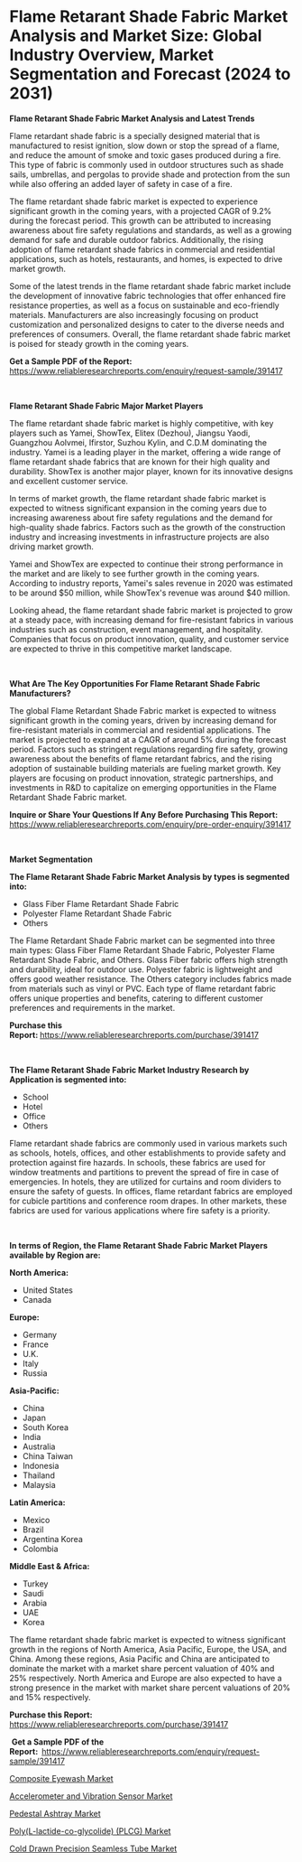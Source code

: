 <p><h1>Flame Retarant Shade Fabric Market Analysis and Market Size: Global Industry Overview, Market Segmentation and Forecast (2024 to 2031)</h1></p><p><strong>Flame Retarant Shade Fabric Market Analysis and Latest Trends</strong></p>
<p><p>Flame retardant shade fabric is a specially designed material that is manufactured to resist ignition, slow down or stop the spread of a flame, and reduce the amount of smoke and toxic gases produced during a fire. This type of fabric is commonly used in outdoor structures such as shade sails, umbrellas, and pergolas to provide shade and protection from the sun while also offering an added layer of safety in case of a fire.</p><p>The flame retardant shade fabric market is expected to experience significant growth in the coming years, with a projected CAGR of 9.2% during the forecast period. This growth can be attributed to increasing awareness about fire safety regulations and standards, as well as a growing demand for safe and durable outdoor fabrics. Additionally, the rising adoption of flame retardant shade fabrics in commercial and residential applications, such as hotels, restaurants, and homes, is expected to drive market growth.</p><p>Some of the latest trends in the flame retardant shade fabric market include the development of innovative fabric technologies that offer enhanced fire resistance properties, as well as a focus on sustainable and eco-friendly materials. Manufacturers are also increasingly focusing on product customization and personalized designs to cater to the diverse needs and preferences of consumers. Overall, the flame retardant shade fabric market is poised for steady growth in the coming years.</p></p>
<p><strong>Get a Sample PDF of the Report:&nbsp;</strong> <a href="https://www.reliableresearchreports.com/enquiry/request-sample/391417">https://www.reliableresearchreports.com/enquiry/request-sample/391417</a></p>
<p>&nbsp;</p>
<p><strong>Flame Retarant Shade Fabric Major Market Players</strong></p>
<p><p>The flame retardant shade fabric market is highly competitive, with key players such as Yamei, ShowTex, Elitex (Dezhou), Jiangsu Yaodi, Guangzhou Aolvmei, Ifirstor, Suzhou Kylin, and C.D.M dominating the industry. Yamei is a leading player in the market, offering a wide range of flame retardant shade fabrics that are known for their high quality and durability. ShowTex is another major player, known for its innovative designs and excellent customer service.</p><p>In terms of market growth, the flame retardant shade fabric market is expected to witness significant expansion in the coming years due to increasing awareness about fire safety regulations and the demand for high-quality shade fabrics. Factors such as the growth of the construction industry and increasing investments in infrastructure projects are also driving market growth.</p><p>Yamei and ShowTex are expected to continue their strong performance in the market and are likely to see further growth in the coming years. According to industry reports, Yamei's sales revenue in 2020 was estimated to be around $50 million, while ShowTex's revenue was around $40 million.</p><p>Looking ahead, the flame retardant shade fabric market is projected to grow at a steady pace, with increasing demand for fire-resistant fabrics in various industries such as construction, event management, and hospitality. Companies that focus on product innovation, quality, and customer service are expected to thrive in this competitive market landscape.</p></p>
<p>&nbsp;</p>
<p><strong>What Are The Key Opportunities For Flame Retarant Shade Fabric Manufacturers?</strong></p>
<p><p>The global Flame Retardant Shade Fabric market is expected to witness significant growth in the coming years, driven by increasing demand for fire-resistant materials in commercial and residential applications. The market is projected to expand at a CAGR of around 5% during the forecast period. Factors such as stringent regulations regarding fire safety, growing awareness about the benefits of flame retardant fabrics, and the rising adoption of sustainable building materials are fueling market growth. Key players are focusing on product innovation, strategic partnerships, and investments in R&D to capitalize on emerging opportunities in the Flame Retardant Shade Fabric market.</p></p>
<p><strong>Inquire or Share Your Questions If Any Before Purchasing This Report:</strong> <a href="https://www.reliableresearchreports.com/enquiry/pre-order-enquiry/391417">https://www.reliableresearchreports.com/enquiry/pre-order-enquiry/391417</a></p>
<p>&nbsp;</p>
<p><strong>Market Segmentation</strong></p>
<p><strong>The Flame Retarant Shade Fabric Market Analysis by types is segmented into:</strong></p>
<p><ul><li>Glass Fiber Flame Retardant Shade Fabric</li><li>Polyester Flame Retardant Shade Fabric</li><li>Others</li></ul></p>
<p><p>The Flame Retardant Shade Fabric market can be segmented into three main types: Glass Fiber Flame Retardant Shade Fabric, Polyester Flame Retardant Shade Fabric, and Others. Glass Fiber fabric offers high strength and durability, ideal for outdoor use. Polyester fabric is lightweight and offers good weather resistance. The Others category includes fabrics made from materials such as vinyl or PVC. Each type of flame retardant fabric offers unique properties and benefits, catering to different customer preferences and requirements in the market.</p></p>
<p><strong>Purchase this Report:&nbsp;</strong><a href="https://www.reliableresearchreports.com/purchase/391417">https://www.reliableresearchreports.com/purchase/391417</a></p>
<p>&nbsp;</p>
<p><strong>The Flame Retarant Shade Fabric Market Industry Research by Application is segmented into:</strong></p>
<p><ul><li>School</li><li>Hotel</li><li>Office</li><li>Others</li></ul></p>
<p><p>Flame retardant shade fabrics are commonly used in various markets such as schools, hotels, offices, and other establishments to provide safety and protection against fire hazards. In schools, these fabrics are used for window treatments and partitions to prevent the spread of fire in case of emergencies. In hotels, they are utilized for curtains and room dividers to ensure the safety of guests. In offices, flame retardant fabrics are employed for cubicle partitions and conference room drapes. In other markets, these fabrics are used for various applications where fire safety is a priority.</p></p>
<p>&nbsp;</p>
<p><strong>In terms of Region, the Flame Retarant Shade Fabric Market Players available by Region are:</strong></p>
<p>
    <p> <strong> North America: </strong>
        <ul>
            <li>United States</li>
            <li>Canada</li>
        </ul>
        </p> 
    <p> <strong> Europe: </strong>
        <ul>
            <li>Germany</li>
            <li>France</li>
            <li>U.K.</li>
            <li>Italy</li>
            <li>Russia</li>
        </ul>
        </p> 
    <p> <strong> Asia-Pacific: </strong>
        <ul>
            <li>China</li>
            <li>Japan</li>
            <li>South Korea</li>
            <li>India</li>
            <li>Australia</li>
            <li>China Taiwan</li>
            <li>Indonesia</li>
            <li>Thailand</li>
            <li>Malaysia</li>
        </ul>
        </p> 
    <p> <strong> Latin America: </strong>
        <ul>
            <li>Mexico</li>
            <li>Brazil</li>
            <li>Argentina Korea</li>
            <li>Colombia</li>
        </ul>
        </p> 
    <p> <strong> Middle East & Africa: </strong>
        <ul>
            <li>Turkey</li>
            <li>Saudi</li>
            <li>Arabia</li>
            <li>UAE</li>
            <li>Korea</li>
        </ul>
    </p>
    </p>
<p><p>The flame retardant shade fabric market is expected to witness significant growth in the regions of North America, Asia Pacific, Europe, the USA, and China. Among these regions, Asia Pacific and China are anticipated to dominate the market with a market share percent valuation of 40% and 25% respectively. North America and Europe are also expected to have a strong presence in the market with market share percent valuations of 20% and 15% respectively.</p></p>
<p><strong>Purchase this Report: </strong><a href="https://www.reliableresearchreports.com/purchase/391417">https://www.reliableresearchreports.com/purchase/391417</a></p>
<p>&nbsp;<strong>Get a Sample PDF of the Report:&nbsp;&nbsp;</strong><a href="https://www.reliableresearchreports.com/enquiry/request-sample/391417">https://www.reliableresearchreports.com/enquiry/request-sample/391417</a></p>
<p><strong></strong></p>
<p><p><a href="https://acidic-farm-354.notion.site/Composite-Eyewash-Market-Provides-a-Comprehensive-Analysis-Including-a-Macro-Overview-of-the-Market--195311a9265b4da7a6d31c800f89e744">Composite Eyewash Market</a></p><p><a href="https://view.publitas.com/reportprime-1/accelerometer-and-vibration-sensor-market-a-comprehensive-report-of-its-market-share-growth-trends-2024-2031/">Accelerometer and Vibration Sensor Market</a></p><p><a href="https://view.publitas.com/reportprime-1/decoding-the-pedestal-ashtray-market-a-deep-dive-into-the-latest-market-trends-market-segmentation-and-competitive-analysis/">Pedestal Ashtray Market</a></p><p><a href="https://github.com/redneck06/Market-Research-Report-List-2/blob/main/polyl-lactide-co-glycolide-plcg-market.md">Poly(L-lactide-co-glycolide) (PLCG) Market</a></p><p><a href="https://glittery-fuchsia-86a.notion.site/Cold-Drawn-Precision-Seamless-Tube-Market-Size-Share-Trends-Analysis-Report-By-Material-By-Type--692ea39211d64208b3abb86b31fdbfc8">Cold Drawn Precision Seamless Tube Market</a></p></p>